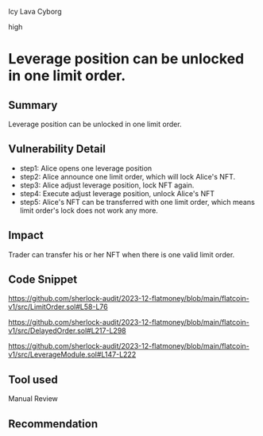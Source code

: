 Icy Lava Cyborg

high

# Leverage position can be unlocked in one limit order.

## Summary
Leverage position can be unlocked in one limit order.

## Vulnerability Detail
- step1: Alice opens one leverage position
- step2: Alice announce one limit order, which will lock Alice's NFT.
- step3: Alice adjust leverage position, lock NFT again.
- step4: Execute adjust leverage position, unlock Alice's NFT
- step5: Alice's NFT can be transferred with one limit order, which means limit order's lock does not work any more.

## Impact
Trader can transfer his or her NFT when there is one valid limit order.

## Code Snippet
https://github.com/sherlock-audit/2023-12-flatmoney/blob/main/flatcoin-v1/src/LimitOrder.sol#L58-L76

https://github.com/sherlock-audit/2023-12-flatmoney/blob/main/flatcoin-v1/src/DelayedOrder.sol#L217-L298

https://github.com/sherlock-audit/2023-12-flatmoney/blob/main/flatcoin-v1/src/LeverageModule.sol#L147-L222


## Tool used

Manual Review

## Recommendation

